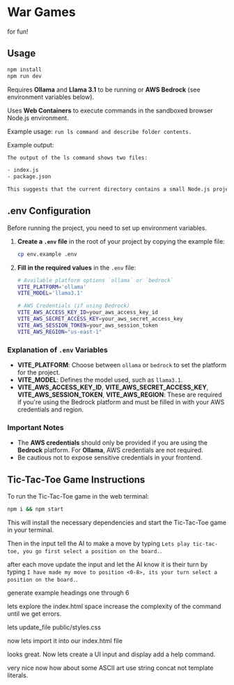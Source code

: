 # War Games

for fun!

## Usage

```bash
npm install
npm run dev
```

Requires **Ollama** and **Llama 3.1** to be running or **AWS Bedrock** (see environment variables below).

Uses **Web Containers** to execute commands in the sandboxed browser Node.js environment.

Example usage: `run ls command and describe folder contents.`

Example output:

```txt
The output of the ls command shows two files:

- index.js
- package.json

This suggests that the current directory contains a small Node.js project with an entry point in index.js and metadata in package.json.
```

## .env Configuration

Before running the project, you need to set up environment variables.

1. **Create a `.env` file** in the root of your project by copying the example file:

    ```bash
    cp env.example .env
    ```

2. **Fill in the required values** in the `.env` file:

    ```bash
    # Available platform options `ollama` or `bedrock`
    VITE_PLATFORM='ollama'
    VITE_MODEL='llama3.1'

    # AWS Credentials (if using Bedrock)
    VITE_AWS_ACCESS_KEY_ID=your_aws_access_key_id
    VITE_AWS_SECRET_ACCESS_KEY=your_aws_secret_access_key
    VITE_AWS_SESSION_TOKEN=your_aws_session_token
    VITE_AWS_REGION="us-east-1"
    ```

### Explanation of `.env` Variables

- **VITE_PLATFORM**: Choose between `ollama` or `bedrock` to set the platform for the project.
- **VITE_MODEL**: Defines the model used, such as `llama3.1`.
- **VITE_AWS_ACCESS_KEY_ID**, **VITE_AWS_SECRET_ACCESS_KEY**, **VITE_AWS_SESSION_TOKEN**, **VITE_AWS_REGION**: These are required if you're using the Bedrock platform and must be filled in with your AWS credentials and region.

### Important Notes

- The **AWS credentials** should only be provided if you are using the **Bedrock** platform. For **Ollama**, AWS credentials are not required.
- Be cautious not to expose sensitive credentials in your frontend.

## Tic-Tac-Toe Game Instructions

To run the Tic-Tac-Toe game in the web terminal:

```bash
npm i && npm start
```

This will install the necessary dependencies and start the Tic-Tac-Toe game in your terminal.

Then in the input tell the AI to make a move by typing `Lets play tic-tac-toe, you go first select a position on the board.`.

after each move update the input and let the AI know it is their turn by typing `I have made my move to position <0-8>, its your turn select a position on the board.`.

generate example headings one through 6

lets explore the index.html space increase the complexity of the command until we get errors.

lets update_file public/styles.css

now lets import it into our index.html file

looks great. Now lets create a UI input and display add a help command.

very nice now how about some ASCII art use string concat not template literals.
